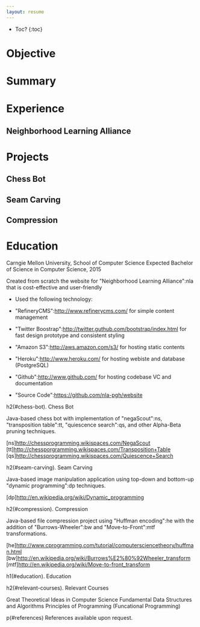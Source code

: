 ```yaml
---
layout: resume
---
```


* Toc?
{:toc}

# Objective #

# Summary #

# Experience #

## Neighborhood Learning Alliance ##

# Projects #

## Chess Bot ##

## Seam Carving ##

## Compression ##

# Education #

Carngie Mellon University, School of Computer Science
Expected Bachelor of Science in Computer Science, 2015

Created from scratch the website for "Neighborhood Learning Alliance":nla that is cost-effective and user-friendly

* Used the following technology:
* "RefineryCMS":http://www.refinerycms.com/ for simple content management
* "Twitter Boostrap":http://twitter.guthub.com/bootstrap/index.html for fast design prototype and consistent styling
* "Amazon S3":http://aws.amazon.com/s3/ for hosting static contents
* "Heroku":http://www.heroku.com/ for hosting webiste and database (PostgreSQL)
* "Github":http://www.github.com/ for hosting codebase VC and documentation

* "Source Code":https://github.com/nla-pgh/website

[nla]: http://www.neighorhoodlearning.org/

h2(#chess-bot). Chess Bot

Java-based chess bot with implementation of "negaScout":ns, "transposition table":tt, "quiescence search":qs, and other Alpha-Beta pruning techniques.

[ns]http://chessprogramming.wikispaces.com/NegaScout
[tt]http://chessporgramming.wikispaces.com/Transposition+Table
[qs]http://chessprogramming.wikispaces.com/Quiescence+Search

h2(#seam-carving). Seam Carving

Java-based image manipulation application using top-down and bottom-up "dynamic programming":dp techniques.

[dp]http://en.wikipedia.org/wiki/Dynamic_programming

h2(#compression). Compression

Java-based file compression project using "Huffman encoding":he with the addition of "Burrows-Wheeler":bw and "Move-to-Front":mtf transformations.

[he]http://www.cprogramming.com/tutorial/computersciencetheory/huffman.html
[bw]http://en.wikipedia.org/wiki/Burrows%E2%80%92Wheeler_transform
[mtf]http://en.wikipedia.org/wiki/Move-to-front_transform

h1(#education). Education


h2(#relevant-courses). Relevant Courses

Great Theoretical Ideas in Computer Science
Fundamental Data Structures and Algorithms
Principles of Programming (Funcational Programming)

p(#references) References available upon request.
